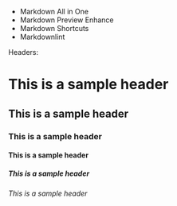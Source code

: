- Markdown All in One 
- Markdown Preview Enhance 
- Markdown Shortcuts 
- Markdownlint 

Headers: 
# This is a sample header 
## This is a sample header 
### This is a sample header 
#### This is a sample header 
##### This is a sample header 
###### This is a sample header 
